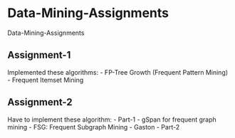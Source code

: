 # Data-Mining-Assignments
Data-Mining-Assignments

## Assignment-1

Implemented these algorithms:
	- FP-Tree Growth (Frequent Pattern Mining)
	- Frequent Itemset Mining

## Assignment-2

Have to implement these algorithm:
	- Part-1
		- gSpan for frequent graph mining
		- FSG: Frequent Subgraph Mining 
		- Gaston
	- Part-2
